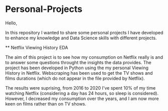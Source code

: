 # Personal-Projects
Hello,

In this repository I wanted to share some personal projects I have developed to enhance my knowledge and Data Science skills with different projects. 

** Netflix Viewing History EDA
    
The aim of this project is to see how my consumption on Netflix really is and to answer some questions throught the insights the data provides. The project has been developed in Python using the my personal Viewing History in Netflix. Webscraping has been used to get the TV shows and films durations (which do not appear in the file provided by Netflix).

The results were suprising, from 2016 to 2020 I've spent 10% of my time watching Netflix (considering a day has 24 hours, so sleep is considered). However, I decreased my consumption over the years, and I am now more keen on films rather than on TV shows.  
      
    
   
